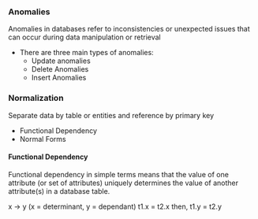### Anomalies

Anomalies in databases refer to inconsistencies or unexpected issues that can occur during data manipulation or retrieval

- There are three main types of anomalies:
  - Update anomalies
  - Delete Anomalies
  - Insert Anomalies

### Normalization

Separate data by table or entities and reference by primary key

- Functional Dependency
- Normal Forms

#### Functional Dependency

Functional dependency in simple terms means that the value of one attribute (or set of attributes) uniquely determines the value of another attribute(s) in a database table.

x -> y (x = determinant, y = dependant)
t1.x = t2.x
then, t1.y = t2.y
